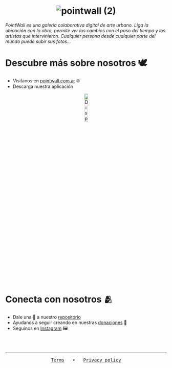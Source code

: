   # <div align="center">![pointwall (2)](https://github.com/PointWall/.github/assets/66481194/606771d9-a74f-47c3-a430-d194ebc4c5f4)</div>
  _PointWall es una galería colaborativa digital de arte urbano. Liga la ubicación con la obra, permite ver los cambios con el paso del tiempo y los artistas que intervinieron. Cualquier persona desde cualquier parte del mundo puede subir sus fotos..._

  # Descubre más sobre nosotros 🕊️
  - Visitanos en [pointwall.com.ar](https://pointwall.com.ar) 🌐
  - Descarga nuestra aplicación
  <div align="center">
    <a href='https://play.google.com/store/apps/details?id=com.pointwall.pointwall&hl=es&pcampaignid=pcampaignidMKT-Other-global-all-co-prtnr-py-PartBadge-Mar2515-1'>
      <img width="15%" alt='Disponible en Google Play' src='https://play.google.com/intl/en_us/badges/static/images/badges/es_badge_web_generic.png'/>
    </a>
  </div>

# Conecta con nosotros 🫂
- Dale una 🌟 a nuestro [repositorio](https://github.com/PointWall/pointwall)
- Ayudanos a seguir creando en nuestras [donaciones](https://cafecito.app/pointwall) 💸
- Seguinos en [Instagram](https://www.instagram.com/pointwall_oficial) 🖼️
<br />
<br />
<hr />
<div align="center">
  <pre><a href="https://www.pointwall.com.ar/terms">Terms</a>   •   <a href="https://www.pointwall.com.ar/privacy-policy">Privacy policy</a></pre>
</div>
